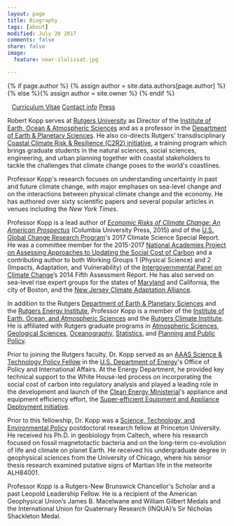 ```yaml
---
layout: page
title: Biography
tags: [about]
modified: July 20 2017
comments: false
share: false
image:
  feature: near-ilulissat.jpg

---
```


{% if page.author %}
  {% assign author = site.data.authors[page.author] %}{% else %}{% assign author = site.owner %}
  {% endif %}


<div style="margin: 10px" itemscope itemtype="http://schema.org/Person">
<p>
<a href="{{ author.cv }}" class="author-social"><i class="fa fa-fw fa-caret-right"></i> Curriculum Vitae</a>
<a href="{{ author.contact-page }}" class="author-social"><i class="fa fa-fw fa-caret-right"></i> Contact info</a>
<a href="http://www.google.com/search?hl=en&gl=us&tbm=nws&q=%22Robert+Kopp%22+OR+%22Bob+Kopp%22+Rutgers" class="author-social"><i class="fa fa-fw fa-caret-right"></i> Press</a>
</p>
</div>

Robert Kopp serves at [Rutgers University](http://www.rutgers.edu/) as Director of the [Institute of Earth, Ocean & Atmospheric Sciences](http://eoas.rutgers.edu/) and as a professor in the [Department of Earth & Planetary Sciences](http://geology.rutgers.edu/). He also co-directs Rutgers' transdisciplinary [Coastal Climate Risk & Resilience (C2R2) initiative](http://c2r2.rutgers.edu), a training program which brings graduate students in the natural sciences, social sciences, engineering, and urban planning together with coastal stakeholders to tackle the challenges that climate change poses to the world's coastlines.

Professor Kopp's research focuses on understanding uncertainty in past and future climate change, with major emphases on sea-level change and on the interactions between physical climate change and the economy. He has authored over sixty scientific papers and several popular articles in venues including the _New York Times_.

Professor Kopp is a lead author of [ _Economic Risks of Climate Change: An American Prospectus_](http://www.climateprospectus.org/) (Columbia University Press, 2015) and of the [U.S. Global Change Research Program](http://www.globalchange.gov)'s 2017 Climate Science Special Report.  He was a committee member for the 2015-2017 [National Academies Project on Assessing Approaches to Updating the Social Cost of Carbon](http://sites.nationalacademies.org/DBASSE/BECS/CurrentProjects/DBASSE_167526) and a contributing author to both Working Groups 1 (Physical Science) and 2 (Impacts, Adaptation, and Vulnerability) of the [Intergovernmental Panel on Climate Change](http://www.ipcc.ch)’s 2014 Fifth Assessment Report. He has also served on sea-level rise expert groups for the states of [Maryland](http://www.umces.edu/sea-level) and California, the city of Boston, and the [New Jersey Climate Adaptation Alliance](http://njadapt.rutgers.edu).

In addition to the  Rutgers  [Department of Earth & Planetary Sciences](http://geology.rutgers.edu/) and
the [Rutgers Energy Institute](http://rei.rutgers.edu/), Professor Kopp is a member of the [Institute of Earth, Ocean, and Atmospheric Sciences](http://eoas.rutgers.edu) and the [Rutgers Climate Institute](http://climatechange.rutgers.edu). He is affiliated with Rutgers graduate programs in [Atmospheric Sciences](http://atmos.rutgers.edu), [Geological Sciences](http://eps.rutgers.edu), [Oceanography](http://marine.rutgers.edu), [Statistics](http://statistics.rutgers.edu), and [Planning and Public Policy](http://policy.rutgers.edu/).

Prior to joining the Rutgers faculty, Dr. Kopp served as an [AAAS Science & Technology Policy Fellow](http://fellowships.aaas.org/) in the
[U.S. Department of Energy](http://www.energy.gov)'s Office of Policy and International Affairs. At the Energy Department, he provided key technical support to the White House-led process on incorporating the social cost of carbon into regulatory analysis and played a leading role in the development and launch of the [Clean Energy Ministerial](http://www.cleanenergyministerial.org)'s appliance and equipment efficiency effort, the [Super-efficient Equipment and Appliance Deployment initiative](http://www.superefficient.org).

Prior to this fellowship, Dr. Kopp was a [Science, Technology, and Environmental Policy](http://www.princeton.edu/step/) postdoctoral research fellow at Princeton University. He received his Ph.D. in geobiology from Caltech, where his research focused on fossil magnetotactic bacteria and on the long-term co-evolution of life and climate on planet Earth. He received his undergraduate degree in geophysical sciences from the University of Chicago, where his senior thesis research examined putative signs of Martian life in the meteorite ALH84001.

Professor Kopp is a Rutgers-New Brunswick Chancellor's Scholar and a past Leopold Leadership Fellow. He is a recipient of the American Geophysical Union’s James B. Macelwane and William Gilbert Medals and the International Union for Quaternary Research (INQUA)’s Sir Nicholas Shackleton Medal.